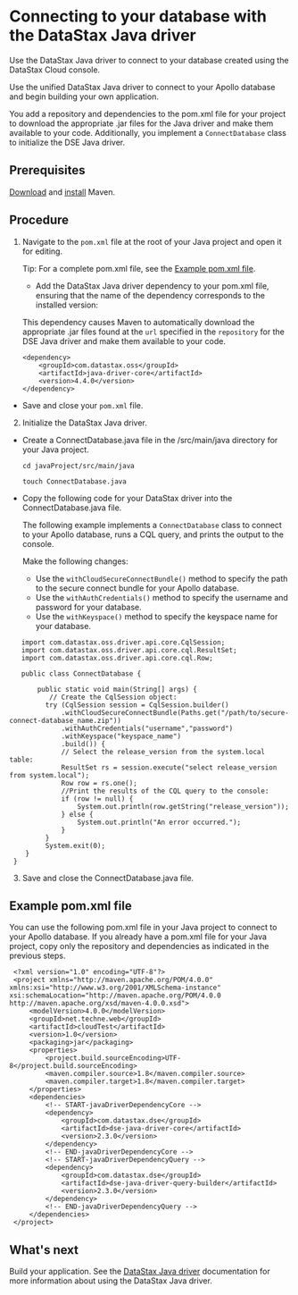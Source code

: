 Connecting to your database with the DataStax Java driver
=========================================================

Use the DataStax Java driver to connect to your database created using the DataStax Cloud console.

Use the unified DataStax Java driver to connect to your Apollo database and begin building your own application.

You add a repository and dependencies to the pom.xml file for your project to download the appropriate .jar files for the Java driver and make them available to your code. Additionally, you implement a `ConnectDatabase` class to initialize the DSE Java driver.

Prerequisites
-------------

[Download](https://maven.apache.org/download.cgi) and [install](https://maven.apache.org/install.html) Maven.


Procedure
---------

1.  Navigate to the `pom.xml` file at the root of your Java project and open it for editing.

    Tip: For a complete pom.xml file, see the [Example pom.xml file](#example-pom.xml-file).

    *  Add the DataStax Java driver dependency to your pom.xml file, ensuring that the name of the dependency corresponds to the installed version:

     This dependency causes Maven to automatically download the appropriate .jar files found at the `url` specified in the `repository` for the DSE Java driver and make them available to your code.

      ```
      <dependency>
          <groupId>com.datastax.oss</groupId>
          <artifactId>java-driver-core</artifactId>
          <version>4.4.0</version>
      </dependency>
      ```

  * Save and close your `pom.xml` file.


2.  Initialize the DataStax Java driver.
  *  Create a ConnectDatabase.java file in the /src/main/java directory for your Java project.

        `cd javaProject/src/main/java`

        `touch ConnectDatabase.java`

  *  Copy the following code for your DataStax driver into the ConnectDatabase.java file.

        The following example implements a `ConnectDatabase` class to connect to your Apollo database, runs a CQL query, and prints the output to the console.

        Make the following changes:

        *   Use the `withCloudSecureConnectBundle()` method to specify the path to the secure connect bundle for your Apollo database.
        *   Use the `withAuthCredentials()` method to specify the username and password for your database.
        *   Use the `withKeyspace()` method to specify the keyspace name for your database.

   ```
      import com.datastax.oss.driver.api.core.CqlSession;
      import com.datastax.oss.driver.api.core.cql.ResultSet;
      import com.datastax.oss.driver.api.core.cql.Row;

      public class ConnectDatabase {

          public static void main(String[] args) {
             // Create the CqlSession object:
            try (CqlSession session = CqlSession.builder()
                .withCloudSecureConnectBundle(Paths.get("/path/to/secure-connect-database_name.zip"))
                .withAuthCredentials("username","password")
                .withKeyspace("keyspace_name")
                .build()) {
                // Select the release_version from the system.local table:
                ResultSet rs = session.execute("select release_version from system.local");
                Row row = rs.one();
                //Print the results of the CQL query to the console:
                if (row != null) {
                    System.out.println(row.getString("release_version"));
                } else {
                    System.out.println("An error occurred.");
                }
            }
            System.exit(0);
       }
    }
   ```

3.  Save and close the ConnectDatabase.java file.

Example pom.xml file
--------------------

You can use the following pom.xml file in your Java project to connect to your Apollo database. If you already have a pom.xml file for your Java project, copy only the repository and dependencies as indicated in the previous steps.

   ```
    <?xml version="1.0" encoding="UTF-8"?>
    <project xmlns="http://maven.apache.org/POM/4.0.0" xmlns:xsi="http://www.w3.org/2001/XMLSchema-instance" xsi:schemaLocation="http://maven.apache.org/POM/4.0.0 http://maven.apache.org/xsd/maven-4.0.0.xsd">
        <modelVersion>4.0.0</modelVersion>
        <groupId>net.techne.web</groupId>
        <artifactId>cloudTest</artifactId>
        <version>1.0</version>
        <packaging>jar</packaging>
        <properties>
            <project.build.sourceEncoding>UTF-8</project.build.sourceEncoding>
            <maven.compiler.source>1.8</maven.compiler.source>
            <maven.compiler.target>1.8</maven.compiler.target>
        </properties>
        <dependencies>
            <!-- START-javaDriverDependencyCore -->
            <dependency>
                <groupId>com.datastax.dse</groupId>
                <artifactId>dse-java-driver-core</artifactId>
                <version>2.3.0</version>
            </dependency>
            <!-- END-javaDriverDependencyCore -->
            <!-- START-javaDriverDependencyQuery -->
            <dependency>
                <groupId>com.datastax.dse</groupId>
                <artifactId>dse-java-driver-query-builder</artifactId>
                <version>2.3.0</version>
            </dependency>
            <!-- END-javaDriverDependencyQuery -->
        </dependencies>
    </project>
   ```

What's next
-----------

Build your application. See the [DataStax Java driver](/en/developer/java-driver/latest/) documentation for more information about using the DataStax Java driver.
